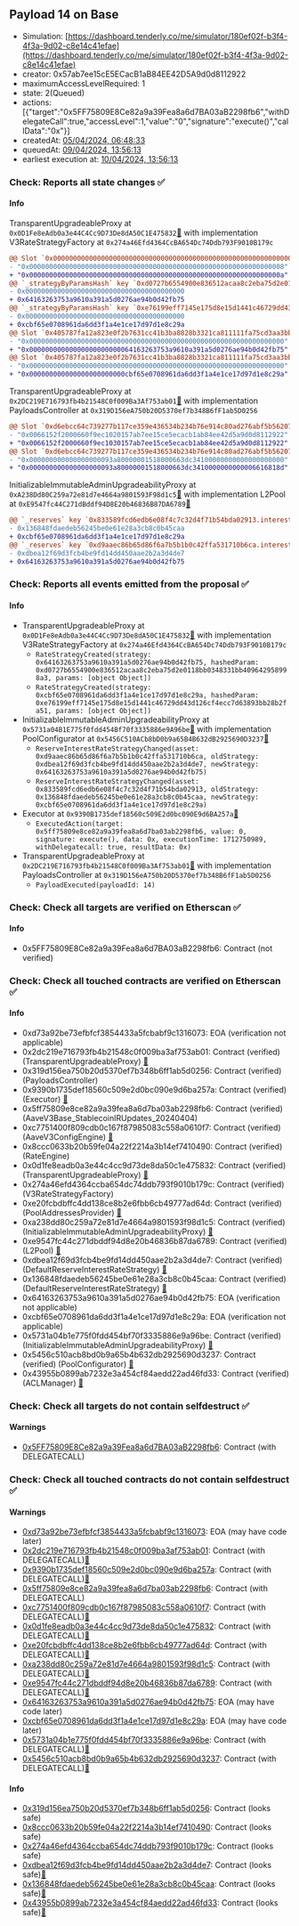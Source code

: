 ## Payload 14 on Base

- Simulation: [https://dashboard.tenderly.co/me/simulator/180ef02f-b3f4-4f3a-9d02-c8e14c41efae](https://dashboard.tenderly.co/me/simulator/180ef02f-b3f4-4f3a-9d02-c8e14c41efae)
- creator: 0x57ab7ee15cE5ECacB1aB84EE42D5A9d0d8112922
- maximumAccessLevelRequired: 1
- state: 2(Queued)
- actions: [{"target":"0x5FF75809E8Ce82a9a39Fea8a6d7BA03aB2298fb6","withDelegateCall":true,"accessLevel":1,"value":"0","signature":"execute()","callData":"0x"}]
- createdAt: [05/04/2024, 06:48:33](https://basescan.org/tx/0x630acb62f588d5e8fa3e47d41c854532ee3b234464b3a865d590c9d9b5385360)
- queuedAt: [09/04/2024, 13:56:13](https://basescan.org/tx/0x071d253ac227700b740373afc009be4521eaf9b9a2f3e9893929aec5722eba9d)
- earliest execution at: [10/04/2024, 13:56:13](https://www.epochconverter.com/countdown?q=1712757373)

### Check: Reports all state changes :white_check_mark:

#### Info


TransparentUpgradeableProxy at `0x0D1Fe8eAdb0a3e44C4Cc9D73De8dA50C1E475832`[:ghost:](https://github.com/bgd-labs/aave-address-book "AaveV3Base.RATES_FACTORY") with implementation V3RateStrategyFactory at `0x274a46Efd4364CcBA654Dc74Ddb793F9010B179c`
```diff
@@ Slot `0x0000000000000000000000000000000000000000000000000000000000000002` @@
- "0x0000000000000000000000000000000000000000000000000000000000000008"
+ "0x000000000000000000000000000000000000000000000000000000000000000a"
@@ `_strategyByParamsHash` key `0xd0727b6554900e836512acaa8c2eba75d2e0118bb0348331bb409642958998a3` @@
- 0x0000000000000000000000000000000000000000
+ 0x64163263753a9610a391a5d0276ae94b0d42fb75
@@ `_strategyByParamsHash` key `0xe76199eff7145e175d8e15d1441c46729dd43d126cf4ecc7d63893bb28b2fa51` @@
- 0x0000000000000000000000000000000000000000
+ 0xcbf65e0708961da6dd3f1a4e1ce17d97d1e8c29a
@@ Slot `0x405787fa12a823e0f2b7631cc41b3ba8828b3321ca811111fa75cd3aa3bb5ad6` @@
- "0x0000000000000000000000000000000000000000000000000000000000000000"
+ "0x00000000000000000000000064163263753a9610a391a5d0276ae94b0d42fb75"
@@ Slot `0x405787fa12a823e0f2b7631cc41b3ba8828b3321ca811111fa75cd3aa3bb5ad7` @@
- "0x0000000000000000000000000000000000000000000000000000000000000000"
+ "0x000000000000000000000000cbf65e0708961da6dd3f1a4e1ce17d97d1e8c29a"
```

TransparentUpgradeableProxy at `0x2DC219E716793fb4b21548C0f009Ba3Af753ab01`[:ghost:](https://github.com/bgd-labs/aave-address-book "GovernanceV3Base.PAYLOADS_CONTROLLER") with implementation PayloadsController at `0x319D156eA750b20D5370ef7b348B6fF1ab5D0256`
```diff
@@ Slot `0xd6ebcc64c739277b117ce359e436534b234b76e914c80ad276abf5b562078939` @@
- "0x0066152f2000660f9ec1020157ab7ee15ce5ecacb1ab84ee42d5a9d0d8112922"
+ "0x0066152f2000660f9ec1030157ab7ee15ce5ecacb1ab84ee42d5a9d0d8112922"
@@ Slot `0xd6ebcc64c739277b117ce359e436534b234b76e914c80ad276abf5b56207893a` @@
- "0x000000000000000000093a80000001518000663dc34100000000000000000000"
+ "0x000000000000000000093a80000001518000663dc3410000000000006616818d"
```

InitializableImmutableAdminUpgradeabilityProxy at `0xA238Dd80C259a72e81d7e4664a9801593F98d1c5`[:ghost:](https://github.com/bgd-labs/aave-address-book "AaveV3Base.POOL") with implementation L2Pool at `0xE9547fc44C271dBddf94D8E20b46836B87DA6789`[:ghost:](https://github.com/bgd-labs/aave-address-book "AaveV3Base.POOL_IMPL")
```diff
@@ `_reserves` key `0x833589fcd6edb6e08f4c7c32d4f71b54bda02913.interestRateStrategyAddress` @@
- 0x136848fdaedeb56245be0e61e28a3cb8c0b45caa
+ 0xcbf65e0708961da6dd3f1a4e1ce17d97d1e8c29a
@@ `_reserves` key `0xd9aaec86b65d86f6a7b5b1b0c42ffa531710b6ca.interestRateStrategyAddress` @@
- 0xdbea12f69d3fcb4be9fd14dd450aae2b2a3d4de7
+ 0x64163263753a9610a391a5d0276ae94b0d42fb75
```


### Check: Reports all events emitted from the proposal :white_check_mark:

#### Info

- TransparentUpgradeableProxy at `0x0D1Fe8eAdb0a3e44C4Cc9D73De8dA50C1E475832`[:ghost:](https://github.com/bgd-labs/aave-address-book "AaveV3Base.RATES_FACTORY") with implementation V3RateStrategyFactory at `0x274a46Efd4364CcBA654Dc74Ddb793F9010B179c`
  - `RateStrategyCreated(strategy: 0x64163263753a9610a391a5d0276ae94b0d42fb75, hashedParam: 0xd0727b6554900e836512acaa8c2eba75d2e0118bb0348331bb409642958998a3, params: [object Object])`
  - `RateStrategyCreated(strategy: 0xcbf65e0708961da6dd3f1a4e1ce17d97d1e8c29a, hashedParam: 0xe76199eff7145e175d8e15d1441c46729dd43d126cf4ecc7d63893bb28b2fa51, params: [object Object])`
- InitializableImmutableAdminUpgradeabilityProxy at `0x5731a04B1E775f0fdd454Bf70f3335886e9A96be`[:ghost:](https://github.com/bgd-labs/aave-address-book "AaveV3Base.POOL_CONFIGURATOR") with implementation PoolConfigurator at `0x5456C510ACb8bD0b9a65B4B632dB2925690D3237`[:ghost:](https://github.com/bgd-labs/aave-address-book "AaveV3Base.POOL_CONFIGURATOR_IMPL")
  - `ReserveInterestRateStrategyChanged(asset: 0xd9aaec86b65d86f6a7b5b1b0c42ffa531710b6ca, oldStrategy: 0xdbea12f69d3fcb4be9fd14dd450aae2b2a3d4de7, newStrategy: 0x64163263753a9610a391a5d0276ae94b0d42fb75)`
  - `ReserveInterestRateStrategyChanged(asset: 0x833589fcd6edb6e08f4c7c32d4f71b54bda02913, oldStrategy: 0x136848fdaedeb56245be0e61e28a3cb8c0b45caa, newStrategy: 0xcbf65e0708961da6dd3f1a4e1ce17d97d1e8c29a)`
- Executor at `0x9390B1735def18560c509E2d0bc090E9d6BA257a`[:ghost:](https://github.com/bgd-labs/aave-address-book "AaveV3Base.ACL_ADMIN, GovernanceV3Base.EXECUTOR_LVL_1")
  - `ExecutedAction(target: 0x5ff75809e8ce82a9a39fea8a6d7ba03ab2298fb6, value: 0, signature: execute(), data: 0x, executionTime: 1712750989, withDelegatecall: true, resultData: 0x)`
- TransparentUpgradeableProxy at `0x2DC219E716793fb4b21548C0f009Ba3Af753ab01`[:ghost:](https://github.com/bgd-labs/aave-address-book "GovernanceV3Base.PAYLOADS_CONTROLLER") with implementation PayloadsController at `0x319D156eA750b20D5370ef7b348B6fF1ab5D0256`
  - `PayloadExecuted(payloadId: 14)`

### Check: Check all targets are verified on Etherscan :white_check_mark:

#### Info

- 0x5FF75809E8Ce82a9a39Fea8a6d7BA03aB2298fb6: Contract (not verified) 

### Check: Check all touched contracts are verified on Etherscan :white_check_mark:

#### Info

- 0xd73a92be73efbfcf3854433a5fcbabf9c1316073: EOA (verification not applicable)
- 0x2dc219e716793fb4b21548c0f009ba3af753ab01: Contract (verified) (TransparentUpgradeableProxy) [:ghost:](https://github.com/bgd-labs/aave-address-book "GovernanceV3Base.PAYLOADS_CONTROLLER")
- 0x319d156ea750b20d5370ef7b348b6ff1ab5d0256: Contract (verified) (PayloadsController) 
- 0x9390b1735def18560c509e2d0bc090e9d6ba257a: Contract (verified) (Executor) [:ghost:](https://github.com/bgd-labs/aave-address-book "AaveV3Base.ACL_ADMIN, GovernanceV3Base.EXECUTOR_LVL_1")
- 0x5ff75809e8ce82a9a39fea8a6d7ba03ab2298fb6: Contract (verified) (AaveV3Base_StablecoinIRUpdates_20240404) 
- 0xc7751400f809cdb0c167f87985083c558a0610f7: Contract (verified) (AaveV3ConfigEngine) [:ghost:](https://github.com/bgd-labs/aave-address-book "AaveV3Base.CONFIG_ENGINE")
- 0x8ccc0633b20b59fe04a22f2214a3b14ef7410490: Contract (verified) (RateEngine) 
- 0x0d1fe8eadb0a3e44c4cc9d73de8da50c1e475832: Contract (verified) (TransparentUpgradeableProxy) [:ghost:](https://github.com/bgd-labs/aave-address-book "AaveV3Base.RATES_FACTORY")
- 0x274a46efd4364ccba654dc74ddb793f9010b179c: Contract (verified) (V3RateStrategyFactory) 
- 0xe20fcbdbffc4dd138ce8b2e6fbb6cb49777ad64d: Contract (verified) (PoolAddressesProvider) [:ghost:](https://github.com/bgd-labs/aave-address-book "AaveV3Base.POOL_ADDRESSES_PROVIDER")
- 0xa238dd80c259a72e81d7e4664a9801593f98d1c5: Contract (verified) (InitializableImmutableAdminUpgradeabilityProxy) [:ghost:](https://github.com/bgd-labs/aave-address-book "AaveV3Base.POOL")
- 0xe9547fc44c271dbddf94d8e20b46836b87da6789: Contract (verified) (L2Pool) [:ghost:](https://github.com/bgd-labs/aave-address-book "AaveV3Base.POOL_IMPL")
- 0xdbea12f69d3fcb4be9fd14dd450aae2b2a3d4de7: Contract (verified) (DefaultReserveInterestRateStrategy) [:ghost:](https://github.com/bgd-labs/aave-address-book "AaveV3Base.ASSETS.USDbC.INTEREST_RATE_STRATEGY")
- 0x136848fdaedeb56245be0e61e28a3cb8c0b45caa: Contract (verified) (DefaultReserveInterestRateStrategy) [:ghost:](https://github.com/bgd-labs/aave-address-book "AaveV3Base.ASSETS.USDC.INTEREST_RATE_STRATEGY")
- 0x64163263753a9610a391a5d0276ae94b0d42fb75: EOA (verification not applicable)
- 0xcbf65e0708961da6dd3f1a4e1ce17d97d1e8c29a: EOA (verification not applicable)
- 0x5731a04b1e775f0fdd454bf70f3335886e9a96be: Contract (verified) (InitializableImmutableAdminUpgradeabilityProxy) [:ghost:](https://github.com/bgd-labs/aave-address-book "AaveV3Base.POOL_CONFIGURATOR")
- 0x5456c510acb8bd0b9a65b4b632db2925690d3237: Contract (verified) (PoolConfigurator) [:ghost:](https://github.com/bgd-labs/aave-address-book "AaveV3Base.POOL_CONFIGURATOR_IMPL")
- 0x43955b0899ab7232e3a454cf84aedd22ad46fd33: Contract (verified) (ACLManager) [:ghost:](https://github.com/bgd-labs/aave-address-book "AaveV3Base.ACL_MANAGER")

### Check: Check all targets do not contain selfdestruct :white_check_mark:

#### Warnings

- [0x5FF75809E8Ce82a9a39Fea8a6d7BA03aB2298fb6](https://basescan.org/address/0x5FF75809E8Ce82a9a39Fea8a6d7BA03aB2298fb6): Contract (with DELEGATECALL)

### Check: Check all touched contracts do not contain selfdestruct :white_check_mark:

#### Warnings

- [0xd73a92be73efbfcf3854433a5fcbabf9c1316073](https://basescan.org/address/0xd73a92be73efbfcf3854433a5fcbabf9c1316073): EOA (may have code later)
- [0x2dc219e716793fb4b21548c0f009ba3af753ab01](https://basescan.org/address/0x2dc219e716793fb4b21548c0f009ba3af753ab01): Contract (with DELEGATECALL)[:ghost:](https://github.com/bgd-labs/aave-address-book "GovernanceV3Base.PAYLOADS_CONTROLLER")
- [0x9390b1735def18560c509e2d0bc090e9d6ba257a](https://basescan.org/address/0x9390b1735def18560c509e2d0bc090e9d6ba257a): Contract (with DELEGATECALL)[:ghost:](https://github.com/bgd-labs/aave-address-book "AaveV3Base.ACL_ADMIN, GovernanceV3Base.EXECUTOR_LVL_1")
- [0x5ff75809e8ce82a9a39fea8a6d7ba03ab2298fb6](https://basescan.org/address/0x5ff75809e8ce82a9a39fea8a6d7ba03ab2298fb6): Contract (with DELEGATECALL)
- [0xc7751400f809cdb0c167f87985083c558a0610f7](https://basescan.org/address/0xc7751400f809cdb0c167f87985083c558a0610f7): Contract (with DELEGATECALL)[:ghost:](https://github.com/bgd-labs/aave-address-book "AaveV3Base.CONFIG_ENGINE")
- [0x0d1fe8eadb0a3e44c4cc9d73de8da50c1e475832](https://basescan.org/address/0x0d1fe8eadb0a3e44c4cc9d73de8da50c1e475832): Contract (with DELEGATECALL)[:ghost:](https://github.com/bgd-labs/aave-address-book "AaveV3Base.RATES_FACTORY")
- [0xe20fcbdbffc4dd138ce8b2e6fbb6cb49777ad64d](https://basescan.org/address/0xe20fcbdbffc4dd138ce8b2e6fbb6cb49777ad64d): Contract (with DELEGATECALL)[:ghost:](https://github.com/bgd-labs/aave-address-book "AaveV3Base.POOL_ADDRESSES_PROVIDER")
- [0xa238dd80c259a72e81d7e4664a9801593f98d1c5](https://basescan.org/address/0xa238dd80c259a72e81d7e4664a9801593f98d1c5): Contract (with DELEGATECALL)[:ghost:](https://github.com/bgd-labs/aave-address-book "AaveV3Base.POOL")
- [0xe9547fc44c271dbddf94d8e20b46836b87da6789](https://basescan.org/address/0xe9547fc44c271dbddf94d8e20b46836b87da6789): Contract (with DELEGATECALL)[:ghost:](https://github.com/bgd-labs/aave-address-book "AaveV3Base.POOL_IMPL")
- [0x64163263753a9610a391a5d0276ae94b0d42fb75](https://basescan.org/address/0x64163263753a9610a391a5d0276ae94b0d42fb75): EOA (may have code later)
- [0xcbf65e0708961da6dd3f1a4e1ce17d97d1e8c29a](https://basescan.org/address/0xcbf65e0708961da6dd3f1a4e1ce17d97d1e8c29a): EOA (may have code later)
- [0x5731a04b1e775f0fdd454bf70f3335886e9a96be](https://basescan.org/address/0x5731a04b1e775f0fdd454bf70f3335886e9a96be): Contract (with DELEGATECALL)[:ghost:](https://github.com/bgd-labs/aave-address-book "AaveV3Base.POOL_CONFIGURATOR")
- [0x5456c510acb8bd0b9a65b4b632db2925690d3237](https://basescan.org/address/0x5456c510acb8bd0b9a65b4b632db2925690d3237): Contract (with DELEGATECALL)[:ghost:](https://github.com/bgd-labs/aave-address-book "AaveV3Base.POOL_CONFIGURATOR_IMPL")

#### Info

- [0x319d156ea750b20d5370ef7b348b6ff1ab5d0256](https://basescan.org/address/0x319d156ea750b20d5370ef7b348b6ff1ab5d0256): Contract (looks safe)
- [0x8ccc0633b20b59fe04a22f2214a3b14ef7410490](https://basescan.org/address/0x8ccc0633b20b59fe04a22f2214a3b14ef7410490): Contract (looks safe)
- [0x274a46efd4364ccba654dc74ddb793f9010b179c](https://basescan.org/address/0x274a46efd4364ccba654dc74ddb793f9010b179c): Contract (looks safe)
- [0xdbea12f69d3fcb4be9fd14dd450aae2b2a3d4de7](https://basescan.org/address/0xdbea12f69d3fcb4be9fd14dd450aae2b2a3d4de7): Contract (looks safe)[:ghost:](https://github.com/bgd-labs/aave-address-book "AaveV3Base.ASSETS.USDbC.INTEREST_RATE_STRATEGY")
- [0x136848fdaedeb56245be0e61e28a3cb8c0b45caa](https://basescan.org/address/0x136848fdaedeb56245be0e61e28a3cb8c0b45caa): Contract (looks safe)[:ghost:](https://github.com/bgd-labs/aave-address-book "AaveV3Base.ASSETS.USDC.INTEREST_RATE_STRATEGY")
- [0x43955b0899ab7232e3a454cf84aedd22ad46fd33](https://basescan.org/address/0x43955b0899ab7232e3a454cf84aedd22ad46fd33): Contract (looks safe)[:ghost:](https://github.com/bgd-labs/aave-address-book "AaveV3Base.ACL_MANAGER")

